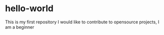 # hello-world
This is my first repository 
I would like to contribute to opensource projects, I am a beginner


